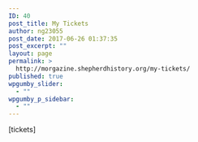 ```yaml
---
ID: 40
post_title: My Tickets
author: ng23055
post_date: 2017-06-26 01:37:35
post_excerpt: ""
layout: page
permalink: >
  http://morgazine.shepherdhistory.org/my-tickets/
published: true
wpgumby_slider:
  - ""
wpgumby_p_sidebar:
  - ""
---
```

[tickets]